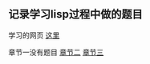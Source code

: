 ## 记录学习lisp过程中做的题目

学习的网页 [这里](https://acl.readthedocs.io/en/latest/zhCN/index.html)

章节一没有题目
[章节二](Chapter2%20练习.md)
[章节三](Chapter3%20练习.md)